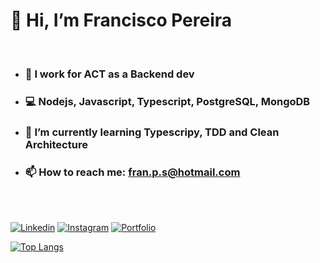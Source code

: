 # 👋 Hi, I’m Francisco Pereira
<br/>


- ### 🏢 I work for ACT as a Backend dev
- ### 💻 Nodejs, Javascript, Typescript, PostgreSQL, MongoDB
- ### 🌱 I’m currently learning Typescripy, TDD and Clean Architecture
- ### 📫 How to reach me: fran.p.s@hotmail.com
<br/>
<br/>


[![Linkedin](https://img.shields.io/badge/LinkedIn-0077B5?style=for-the-badge&logo=linkedin&logoColor=white)](https://www.linkedin.com/in/franciscop2s)
[![Instagram](https://img.shields.io/badge/Instagram-E4405F?style=for-the-badge&logo=instagram&logoColor=white)](https://www.instagram.com/franciscodevpro)
[![Portfolio](https://img.shields.io/badge/Portfolio-255E63?style=for-the-badge&logo=About.me&logoColor=white)](https://franckps.github.io/my-dev-profile)





[![Top Langs](https://github-readme-stats.vercel.app/api/top-langs/?username=franciscodevpro&layout=compact&text_color=daf7dc&bg_color=151515)](https://github.com/franciscodevpro)

<!---
franciscodevpro/franciscodevpro is a ✨ special ✨ repository because its `README.md` (this file) appears on your GitHub profile.
You can click the Preview link to take a look at your changes.
--->
